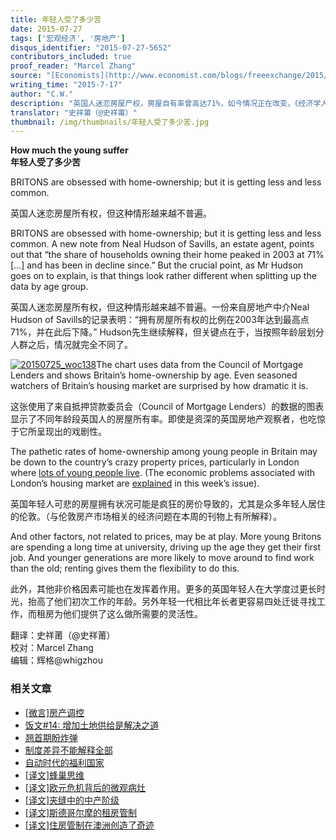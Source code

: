 ```yaml
---
title: 年轻人受了多少苦
date: 2015-07-27
tags: ['宏观经济', '房地产']
disqus_identifier: "2015-07-27-5652"
contributors_included: true
proof_reader: "Marcel Zhang"
source: "[Economists](http://www.economist.com/blogs/freeexchange/2015/07/housing-britain)"
writing_time: "2015-7-17"
author: "C.W."
description: "英国人迷恋房屋产权，房屋自有率曾高达71%，如今情况正在改变，《经济学人》的分析显示，变化主要表现为代际差异，这或许反映了人口向中心都市汇聚的趋势仍在延续，或者迁居更频繁了，无论如何，新生代的生活方式和人们对英国中产阶级传统印象已十分不同。"
translator: "史祥莆（@史祥莆）"
thumbnail: /img/thumbnails/年轻人受了多少苦.jpg
---
```


**How much the young suffer**  
**年轻人受了多少苦**

BRITONS are obsessed with home-ownership; but it is getting less and less common.

英国人迷恋房屋所有权，但这种情形越来越不普遍。

BRITONS are obsessed with home-ownership; but it is getting less and less common. A new note from Neal Hudson of Savills, an estate agent, points out that “the share of households owning their home peaked in 2003 at 71% […] and has been in decline since.” But the crucial point, as Mr Hudson goes on to explain, is that things look rather different when splitting up the data by age group.

英国人迷恋房屋所有权，但这种情形越来越不普遍。一份来自房地产中介Neal Hudson of Savills的记录表明：“拥有房屋所有权的比例在2003年达到最高点71%，并在此后下降。” Hudson先生继续解释，但关键点在于，当按照年龄层划分人群之后，情况就完全不同了。

[![20150725_woc138](https://headsalon.org/wordpress/wp-content/uploads/2015/07/20150725_woc138-291x300.png)](https://headsalon.org/wordpress/wp-content/uploads/2015/07/20150725_woc138.png)The chart uses data from the Council of Mortgage Lenders and shows Britain’s home-ownership by age. Even seasoned watchers of Britain’s housing market are surprised by how dramatic it is.

这张使用了来自抵押贷款委员会（Council of Mortgage Lenders）的数据的图表显示了不同年龄段英国人的房屋所有率。即使是资深的英国房地产观察者，也吃惊于它所呈现出的戏剧性。

The pathetic rates of home-ownership among young people in Britain may be down to the country’s crazy property prices, particularly in London where [lots of young people live](http://www.londonspovertyprofile.org.uk/indicators/topics/londons-geography-population/londons-population-by-age/). (The economic problems associated with London’s housing market are [explained](http://www.economist.com/lonpop15) in this week’s issue).

英国年轻人可悲的房屋拥有状况可能是疯狂的房价导致的，尤其是众多年轻人居住的伦敦。（与伦敦房产市场相关的经济问题在本周的刊物上有所解释）。

And other factors, not related to prices, may be at play. More young Britons are spending a long time at university, driving up the age they get their first job. And younger generations are more likely to move around to find work than the old; renting gives them the flexibility to do this.

此外，其他非价格因素可能也在发挥着作用。更多的英国年轻人在大学度过更长时光，抬高了他们初次工作的年龄。另外年轻一代相比年长者更容易四处迁徙寻找工作，而租房为他们提供了这么做所需要的灵活性。


翻译：史祥莆（@史祥莆）  
校对：Marcel Zhang  
编辑：辉格@whigzhou


### 相关文章

* [[微言]房产调控](https://headsalon.org/archives/4462.html "[微言]房产调控")
* [饭文#14: 增加土地供给是解决之道](https://headsalon.org/archives/640.html "饭文#14: 增加土地供给是解决之道")
* [翘首期盼炸弹](https://headsalon.org/archives/7623.html "翘首期盼炸弹")
* [制度差异不能解释全部](https://headsalon.org/archives/6808.html "制度差异不能解释全部")
* [自动时代的福利国家](https://headsalon.org/archives/6805.html "自动时代的福利国家")
* [[译文]蜂巢思维](https://headsalon.org/archives/6713.html "[译文]蜂巢思维")
* [[译文]欧元危机背后的微观病灶](https://headsalon.org/archives/6170.html "[译文]欧元危机背后的微观病灶")
* [[译文]夹缝中的中产阶级](https://headsalon.org/archives/5839.html "[译文]夹缝中的中产阶级")
* [[译文]斯德哥尔摩的租房管制](https://headsalon.org/archives/5805.html "[译文]斯德哥尔摩的租房管制")
* [[译文]住房管制在澳洲创造了奇迹](https://headsalon.org/archives/5772.html "[译文]住房管制在澳洲创造了奇迹")
